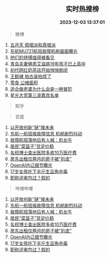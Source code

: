 <div align="center"><h2>实时热搜榜</h2><h4>2023-12-03 13:37:01</h4></div>

> 微博  

1. [五月天 假唱派和真唱派](https://s.weibo.com/weibo?q=%E4%BA%94%E6%9C%88%E5%A4%A9%20%E5%81%87%E5%94%B1%E6%B4%BE%E5%92%8C%E7%9C%9F%E5%94%B1%E6%B4%BE&t=31&band_rank=1&Refer=top)<br />
2. [东航MU721航班故障机舱画面曝光](https://s.weibo.com/weibo?q=%23%E4%B8%9C%E8%88%AAMU721%E8%88%AA%E7%8F%AD%E6%95%85%E9%9A%9C%E6%9C%BA%E8%88%B1%E7%94%BB%E9%9D%A2%E6%9B%9D%E5%85%89%23&t=31&band_rank=2&Refer=top)<br />
3. [他们的拼搏值得被看见](https://s.weibo.com/weibo?q=%23%E4%BB%96%E4%BB%AC%E7%9A%84%E6%8B%BC%E6%90%8F%E5%80%BC%E5%BE%97%E8%A2%AB%E7%9C%8B%E8%A7%81%23&t=31&band_rank=3&Refer=top)<br />
4. [青岛夫妻俩患艾滋病19年孩子已上高中](https://s.weibo.com/weibo?q=%23%E9%9D%92%E5%B2%9B%E5%A4%AB%E5%A6%BB%E4%BF%A9%E6%82%A3%E8%89%BE%E6%BB%8B%E7%97%8519%E5%B9%B4%E5%AD%A9%E5%AD%90%E5%B7%B2%E4%B8%8A%E9%AB%98%E4%B8%AD%23&t=31&band_rank=4&Refer=top)<br />
5. [初代网红奶茶店开始悄悄倒闭](https://s.weibo.com/weibo?q=%23%E5%88%9D%E4%BB%A3%E7%BD%91%E7%BA%A2%E5%A5%B6%E8%8C%B6%E5%BA%97%E5%BC%80%E5%A7%8B%E6%82%84%E6%82%84%E5%80%92%E9%97%AD%23&t=31&band_rank=5&Refer=top)<br />
6. [王鹤棣 拍古装拍烦了](https://s.weibo.com/weibo?q=%E7%8E%8B%E9%B9%A4%E6%A3%A3%20%E6%8B%8D%E5%8F%A4%E8%A3%85%E6%8B%8D%E7%83%A6%E4%BA%86&t=31&band_rank=6&Refer=top)<br />
7. [零食 公摊面积](https://s.weibo.com/weibo?q=%E9%9B%B6%E9%A3%9F%20%E5%85%AC%E6%91%8A%E9%9D%A2%E7%A7%AF&t=31&band_rank=7&Refer=top)<br />
8. [适合做老婆为什么会是一种冒犯](https://s.weibo.com/weibo?q=%E9%80%82%E5%90%88%E5%81%9A%E8%80%81%E5%A9%86%E4%B8%BA%E4%BB%80%E4%B9%88%E4%BC%9A%E6%98%AF%E4%B8%80%E7%A7%8D%E5%86%92%E7%8A%AF&t=31&band_rank=8&Refer=top)<br />
9. [星光大赏第三波嘉宾名单](https://s.weibo.com/weibo?q=%23%E6%98%9F%E5%85%89%E5%A4%A7%E8%B5%8F%E7%AC%AC%E4%B8%89%E6%B3%A2%E5%98%89%E5%AE%BE%E5%90%8D%E5%8D%95%23&t=31&band_rank=9&Refer=top)<br />

> 知乎  


> 百度  

1. [以开放创新“链”接未来](https://www.baidu.com/s?wd=%E4%BB%A5%E5%BC%80%E6%94%BE%E5%88%9B%E6%96%B0%E2%80%9C%E9%93%BE%E2%80%9D%E6%8E%A5%E6%9C%AA%E6%9D%A5&sa=fyb_news&rsv_dl=fyb_news)<br />
2. [东航一航班报故障信息 机舱剧烈抖动](https://www.baidu.com/s?wd=%E4%B8%9C%E8%88%AA%E4%B8%80%E8%88%AA%E7%8F%AD%E6%8A%A5%E6%95%85%E9%9A%9C%E4%BF%A1%E6%81%AF+%E6%9C%BA%E8%88%B1%E5%89%A7%E7%83%88%E6%8A%96%E5%8A%A8&sa=fyb_news&rsv_dl=fyb_news)<br />
3. [故障航班落地后有人喊：机长牛](https://www.baidu.com/s?wd=%E6%95%85%E9%9A%9C%E8%88%AA%E7%8F%AD%E8%90%BD%E5%9C%B0%E5%90%8E%E6%9C%89%E4%BA%BA%E5%96%8A%EF%BC%9A%E6%9C%BA%E9%95%BF%E7%89%9B&sa=fyb_news&rsv_dl=fyb_news)<br />
4. [居民“菜篮子”货足价稳](https://www.baidu.com/s?wd=%E5%B1%85%E6%B0%91%E2%80%9C%E8%8F%9C%E7%AF%AE%E5%AD%90%E2%80%9D%E8%B4%A7%E8%B6%B3%E4%BB%B7%E7%A8%B3&sa=fyb_news&rsv_dl=fyb_news)<br />
5. [名校博士查出医院多收10万医疗费](https://www.baidu.com/s?wd=%E5%90%8D%E6%A0%A1%E5%8D%9A%E5%A3%AB%E6%9F%A5%E5%87%BA%E5%8C%BB%E9%99%A2%E5%A4%9A%E6%94%B610%E4%B8%87%E5%8C%BB%E7%96%97%E8%B4%B9&sa=fyb_news&rsv_dl=fyb_news)<br />
6. [房东出租仅两月的房子被“扒皮”](https://www.baidu.com/s?wd=%E6%88%BF%E4%B8%9C%E5%87%BA%E7%A7%9F%E4%BB%85%E4%B8%A4%E6%9C%88%E7%9A%84%E6%88%BF%E5%AD%90%E8%A2%AB%E2%80%9C%E6%89%92%E7%9A%AE%E2%80%9D&sa=fyb_news&rsv_dl=fyb_news)<br />
7. [OpenAI内讧细节曝光](https://www.baidu.com/s?wd=OpenAI%E5%86%85%E8%AE%A7%E7%BB%86%E8%8A%82%E6%9B%9D%E5%85%89&sa=fyb_news&rsv_dl=fyb_news)<br />
8. [17岁女孩吃下半斤生豆角中毒](https://www.baidu.com/s?wd=17%E5%B2%81%E5%A5%B3%E5%AD%A9%E5%90%83%E4%B8%8B%E5%8D%8A%E6%96%A4%E7%94%9F%E8%B1%86%E8%A7%92%E4%B8%AD%E6%AF%92&sa=fyb_news&rsv_dl=fyb_news)<br />
9. [职称评审包过？假的](https://www.baidu.com/s?wd=%E8%81%8C%E7%A7%B0%E8%AF%84%E5%AE%A1%E5%8C%85%E8%BF%87%EF%BC%9F%E5%81%87%E7%9A%84&sa=fyb_news&rsv_dl=fyb_news)<br />

> 哔哩哔哩  

1. [以开放创新“链”接未来](https://www.baidu.com/s?wd=%E4%BB%A5%E5%BC%80%E6%94%BE%E5%88%9B%E6%96%B0%E2%80%9C%E9%93%BE%E2%80%9D%E6%8E%A5%E6%9C%AA%E6%9D%A5&sa=fyb_news&rsv_dl=fyb_news)<br />
2. [东航一航班报故障信息 机舱剧烈抖动](https://www.baidu.com/s?wd=%E4%B8%9C%E8%88%AA%E4%B8%80%E8%88%AA%E7%8F%AD%E6%8A%A5%E6%95%85%E9%9A%9C%E4%BF%A1%E6%81%AF+%E6%9C%BA%E8%88%B1%E5%89%A7%E7%83%88%E6%8A%96%E5%8A%A8&sa=fyb_news&rsv_dl=fyb_news)<br />
3. [故障航班落地后有人喊：机长牛](https://www.baidu.com/s?wd=%E6%95%85%E9%9A%9C%E8%88%AA%E7%8F%AD%E8%90%BD%E5%9C%B0%E5%90%8E%E6%9C%89%E4%BA%BA%E5%96%8A%EF%BC%9A%E6%9C%BA%E9%95%BF%E7%89%9B&sa=fyb_news&rsv_dl=fyb_news)<br />
4. [居民“菜篮子”货足价稳](https://www.baidu.com/s?wd=%E5%B1%85%E6%B0%91%E2%80%9C%E8%8F%9C%E7%AF%AE%E5%AD%90%E2%80%9D%E8%B4%A7%E8%B6%B3%E4%BB%B7%E7%A8%B3&sa=fyb_news&rsv_dl=fyb_news)<br />
5. [名校博士查出医院多收10万医疗费](https://www.baidu.com/s?wd=%E5%90%8D%E6%A0%A1%E5%8D%9A%E5%A3%AB%E6%9F%A5%E5%87%BA%E5%8C%BB%E9%99%A2%E5%A4%9A%E6%94%B610%E4%B8%87%E5%8C%BB%E7%96%97%E8%B4%B9&sa=fyb_news&rsv_dl=fyb_news)<br />
6. [房东出租仅两月的房子被“扒皮”](https://www.baidu.com/s?wd=%E6%88%BF%E4%B8%9C%E5%87%BA%E7%A7%9F%E4%BB%85%E4%B8%A4%E6%9C%88%E7%9A%84%E6%88%BF%E5%AD%90%E8%A2%AB%E2%80%9C%E6%89%92%E7%9A%AE%E2%80%9D&sa=fyb_news&rsv_dl=fyb_news)<br />
7. [OpenAI内讧细节曝光](https://www.baidu.com/s?wd=OpenAI%E5%86%85%E8%AE%A7%E7%BB%86%E8%8A%82%E6%9B%9D%E5%85%89&sa=fyb_news&rsv_dl=fyb_news)<br />
8. [17岁女孩吃下半斤生豆角中毒](https://www.baidu.com/s?wd=17%E5%B2%81%E5%A5%B3%E5%AD%A9%E5%90%83%E4%B8%8B%E5%8D%8A%E6%96%A4%E7%94%9F%E8%B1%86%E8%A7%92%E4%B8%AD%E6%AF%92&sa=fyb_news&rsv_dl=fyb_news)<br />
9. [职称评审包过？假的](https://www.baidu.com/s?wd=%E8%81%8C%E7%A7%B0%E8%AF%84%E5%AE%A1%E5%8C%85%E8%BF%87%EF%BC%9F%E5%81%87%E7%9A%84&sa=fyb_news&rsv_dl=fyb_news)<br />

